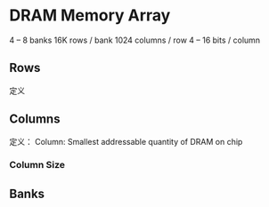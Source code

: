 # DRAM Memory Array

4 – 8 banks
16K rows / bank
1024 columns / row
4 – 16 bits / column

## Rows
定义
## Columns
定义：
Column: Smallest addressable quantity of DRAM on chip
### Column Size

## Banks

